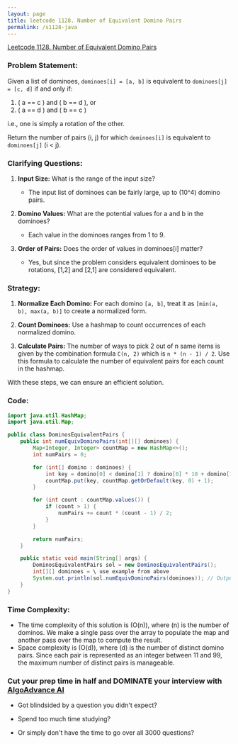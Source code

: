 ```yaml
---
layout: page
title: leetcode 1128. Number of Equivalent Domino Pairs
permalink: /s1128-java
---
```

[Leetcode 1128. Number of Equivalent Domino Pairs](https://algoadvance.github.io/algoadvance/l1128)
### Problem Statement:

Given a list of dominoes, `dominoes[i] = [a, b]` is equivalent to `dominoes[j] = [c, d]` if and only if:

1. \( a == c \) and \( b == d \), or
2. \( a == d \) and \( b == c \)

i.e., one is simply a rotation of the other.

Return the number of pairs (i, j) for which `dominoes[i]` is equivalent to `dominoes[j]` (i < j).

### Clarifying Questions:

1. **Input Size:** What is the range of the input size?
    - The input list of dominoes can be fairly large, up to \(10^4\) domino pairs.

2. **Domino Values:** What are the potential values for a and b in the dominoes?
    - Each value in the dominoes ranges from 1 to 9.

3. **Order of Pairs:** Does the order of values in dominoes[i] matter?
    - Yes, but since the problem considers equivalent dominoes to be rotations, [1,2] and [2,1] are considered equivalent.

### Strategy:

1. **Normalize Each Domino:** For each domino `[a, b]`, treat it as `[min(a, b), max(a, b)]` to create a normalized form.
  
2. **Count Dominoes:** Use a hashmap to count occurrences of each normalized domino.

3. **Calculate Pairs:** The number of ways to pick 2 out of n same items is given by the combination formula `C(n, 2)` which is `n * (n - 1) / 2`. Use this formula to calculate the number of equivalent pairs for each count in the hashmap.

With these steps, we can ensure an efficient solution.

### Code:

```java
import java.util.HashMap;
import java.util.Map;

public class DominosEquivalentPairs {
    public int numEquivDominoPairs(int[][] dominoes) {
        Map<Integer, Integer> countMap = new HashMap<>();
        int numPairs = 0;

        for (int[] domino : dominoes) {
            int key = domino[0] < domino[1] ? domino[0] * 10 + domino[1] : domino[1] * 10 + domino[0];
            countMap.put(key, countMap.getOrDefault(key, 0) + 1);
        }

        for (int count : countMap.values()) {
            if (count > 1) {
                numPairs += count * (count - 1) / 2;
            }
        }

        return numPairs;
    }

    public static void main(String[] args) {
        DominosEquivalentPairs sol = new DominosEquivalentPairs();
        int[][] dominoes = \ use example from above
        System.out.println(sol.numEquivDominoPairs(dominoes)); // Output: 1
    }
}
```

### Time Complexity:

- The time complexity of this solution is \(O(n)\), where \(n\) is the number of dominos. We make a single pass over the array to populate the map and another pass over the map to compute the result.
- Space complexity is \(O(d)\), where \(d\) is the number of distinct domino pairs. Since each pair is represented as an integer between 11 and 99, the maximum number of distinct pairs is manageable.


### Cut your prep time in half and DOMINATE your interview with [AlgoAdvance AI](https://algoAdvance.com)

- Got blindsided by a question you didn't expect?

- Spend too much time studying?

- Or simply don't have the time to go over all 3000 questions?

